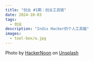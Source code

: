 ```yaml
---
title: "创业 #1期：创业工具链"
date: 2024-10-03
tags:
  - 创业
description: "Indix Hacker的个人工具箱"
images:
  - tool-box/a.jpg
---
```


Photo by <a href="https://unsplash.com/@hackernoon?utm_content=creditCopyText&utm_medium=referral&utm_source=unsplash">HackerNoon</a> on <a href="https://unsplash.com/photos/white-mug-beside-laptop-SWDxRmJ5wvA?utm_content=creditCopyText&utm_medium=referral&utm_source=unsplash">Unsplash</a>


